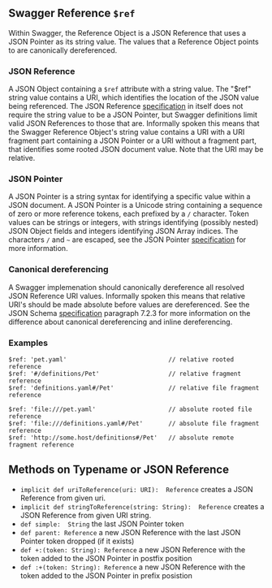 ## Swagger Reference `$ref`

Within Swagger, the Reference Object is a JSON Reference that uses a JSON Pointer as its string value.  The values that a Reference Object points to are canonically dereferenced.

### JSON Reference
A JSON Object containing a `$ref` attribute with a string value.  The "$ref" string value contains a URI, which identifies the location of the JSON value being referenced.  The JSON Reference [specification](https://tools.ietf.org/html/draft-pbryan-zyp-json-ref-03) in itself does not require the string value to be a JSON Pointer, but Swagger definitions limit valid JSON References to those that are.  Informally spoken this means that the Swagger Reference Object's string value contains a URI with a URI fragment part containing a JSON Pointer or a URI without a fragment part, that identifies some rooted JSON document value.  Note that the URI may be relative.

### JSON Pointer
A JSON Pointer is a string syntax for identifying a specific value within a JSON document.  A JSON Pointer is a Unicode string containing a sequence of zero or more reference tokens, each prefixed by a `/` character.  Token values can be strings or integers, with strings identifying (possibly nested) JSON Object fields and integers identifying JSON Array indices.  The characters `/` and `~` are escaped, see the JSON Pointer [specification](http://tools.ietf.org/html/rfc6901) for more information.

### Canonical dereferencing
A Swagger implemenation should canonically dereference all resolved JSON Reference URI values.  Informally spoken this means that relative URI's should be made absolute before values are dereferenced.  See the JSON Schema [specification](http://json-schema.org/latest/json-schema-core.html#anchor27) paragraph 7.2.3 for more information on the difference about canonical dereferencing and inline dereferencing.

### Examples

```
$ref: 'pet.yaml'                            // relative rooted reference
$ref: '#/definitions/Pet'                   // relative fragment reference
$ref: 'definitions.yaml#/Pet'               // relative file fragment reference

$ref: 'file:///pet.yaml'                    // absolute rooted file reference
$ref: 'file:///definitions.yaml#/Pet'       // absolute file fragment reference
$ref: 'http://some.host/definitions#/Pet'   // absolute remote fragment reference
```


## Methods on Typename or JSON Reference

- `implicit def uriToReference(uri: URI):  Reference`  creates a JSON Reference from given uri.
- `implicit def stringToReference(string: String):  Reference`  creates a JSON Reference from given URI string.
- `def simple:  String`  the last JSON Pointer token
- `def parent: Reference` a new JSON Reference with the last JSON Pointer token dropped (if it exists)
- `def +:(token: String): Reference` a new JSON Reference with the token added to the JSON Pointer in postfix position
- `def :+(token: String): Reference` a new JSON Reference with the token added to the JSON Pointer in prefix posistion






